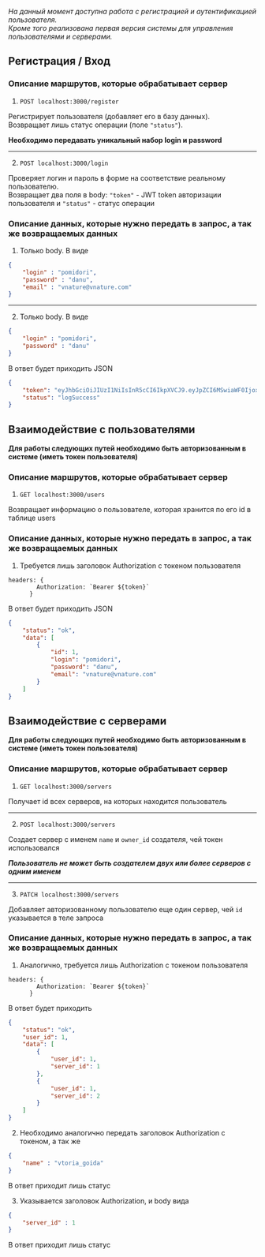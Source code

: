 *На данный момент доступна работа с регистрацией и аутентификацией пользователя.<br>
Кроме того реализована первая версия системы для управления пользователями и серверами.*

## Регистрация / Вход

### Описание маршрутов, которые обрабатывает сервер
1) `POST localhost:3000/register`

Регистрирует пользователя (добавляет его в базу данных). <br> 
Возвращает лишь статус операции (поле `"status"`).

**Необходимо передавать уникальный набор login и password**
***
2) `POST localhost:3000/login`

Проверяет логин и пароль в форме на соответствие реальному пользователю. <br>
Возвращает два поля в body: `"token"` - JWT token авторизации пользователя и `"status"` - статус операции

### Описание данных, которые нужно передать в запрос, а так же возвращаемых данных

1) Только body. В виде
```JSON
{
    "login" : "pomidori",
    "password" : "danu",
    "email" : "vnature@vnature.com"
}
```
***
2) Только body. В виде
```JSON
{
    "login" : "pomidori",
    "password" : "danu"
}
```
В ответ будет приходить JSON
```JSON
{
    "token": "eyJhbGciOiJIUzI1NiIsInR5cCI6IkpXVCJ9.eyJpZCI6MSwiaWF0IjoxNzM2MDc3MDcwfQ.2bsiXR5ecuAWRGEQGGbaQm-sdVDqr75dhrKmnYKPTuQ",
    "status": "logSuccess"
}
```
## Взаимодействие с пользователями
**Для работы следующих путей необходимо быть авторизованным в системе (иметь токен пользователя)**
### Описание маршрутов, которые обрабатывает сервер
1) `GET localhost:3000/users`

Возвращает информацию о пользователе, которая хранится по его id в таблице users


### Описание данных, которые нужно передать в запрос, а так же возвращаемых данных
1) Требуется лишь заголовок Authorization с токеном пользователя
```JS
headers: {
        Authorization: `Bearer ${token}`
      }
``` 
В ответ будет приходить JSON
```JSON
{
    "status": "ok",
    "data": [
        {
            "id": 1,
            "login": "pomidori",
            "password": "danu",
            "email": "vnature@vnature.com"
        }
    ]
}
```
## Взаимодействие с серверами
**Для работы следующих путей необходимо быть авторизованным в системе (иметь токен пользователя)**
### Описание маршрутов, которые обрабатывает сервер
1) `GET localhost:3000/servers`

Получает id всех серверов, на которых находится пользователь
***
2) `POST localhost:3000/servers`

Создает сервер с именем `name` и `owner_id` создателя, чей токен использовался
<br>

***Пользователь не может быть создателем двух или более серверов с одним именем***
***
3) `PATCH localhost:3000/servers`

Добавляет авторизованному пользователю еще один сервер, чей `id` указывается в теле запроса
### Описание данных, которые нужно передать в запрос, а так же возвращаемых данных
1) Аналогично, требуется лишь Authorization с токеном пользователя
```JS
headers: {
        Authorization: `Bearer ${token}`
      }
``` 
В ответ будет приходить 
```JSON
{
    "status": "ok",
    "user_id": 1,
    "data": [
        {
            "user_id": 1,
            "server_id": 1
        },
        {
            "user_id": 1,
            "server_id": 2
        }
    ]
}
```
2) Необходимо аналогично передать заголовок Authorization с токеном, а так же 
```json
{
    "name" : "vtoria_goida"
}
```
В ответ приходит лишь статус

3) Указывается заголовок Authorization, и body вида
```json
{
    "server_id" : 1
}
```
В ответ приходит лишь статус
